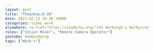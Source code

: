 ```yaml
---
layout: post
title: "The&nbsp;6:30"
date: 2021-02-21 18:30 +0000
categories: video work
elsewhere: <a href="https://stwderby.org/">St Werburgh's Derby</a>
roles: ["Vision Mixer", "Remote Camera Operator"]
youtube: 4uwKpsOqrug
tags: ["Werb's"]
---
```

